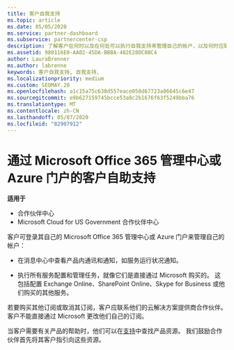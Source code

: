 ```yaml
---
title: 客户自我支持
ms.topic: article
ms.date: 05/05/2020
ms.service: partner-dashboard
ms.subservice: partnercenter-csp
description: 了解客户在何时以及在何处可以执行自我支持来管理自己的帐户，以及何时应联系其云解决方案提供商合作伙伴。
ms.assetid: 980116E0-AA02-45DA-BBBA-482E28DC8BC4
author: LauraBrenner
ms.author: labrenne
keywords: 客户自我支持, 自我支持,
ms.localizationpriority: medium
ms.custom: SEOMAY.20
ms.openlocfilehash: a1c15a75c638d557eace058d67723a86645c6e47
ms.sourcegitcommit: e9b627159745bcce53a8c2b1676f63f5249bba76
ms.translationtype: MT
ms.contentlocale: zh-CN
ms.lasthandoff: 05/07/2020
ms.locfileid: "82907912"
---
```

# <a name="customer-self-support-through-microsoft-office-365-admin-center-or-through-the-azure-portal"></a>通过 Microsoft Office 365 管理中心或 Azure 门户的客户自助支持

**适用于**

-  合作伙伴中心
-  Microsoft Cloud for US Government 合作伙伴中心

客户可登录其自己的 Microsoft Office 365 管理中心或 Azure 门户来管理自己的帐户：

-   在消息中心中查看产品内通讯和通知，如服务运行状况通知。

-   执行所有服务配置和管理任务，就像它们是直接通过 Microsoft 购买的。 这包括配置 Exchange Online、SharePoint Online、Skype for Business 或他们购买的其他服务。

若要购买其他订阅或取消其订阅，客户应联系他们的云解决方案提供商合作伙伴。 客户不能直接通过 Microsoft 更改他们自己的订阅。

当客户需要有关产品的帮助时，他们可以在[支持](https://partnercenter.microsoft.com/partner/support)中查找产品资源。 我们鼓励合作伙伴首先将其客户指引向这些资源。

 

 




